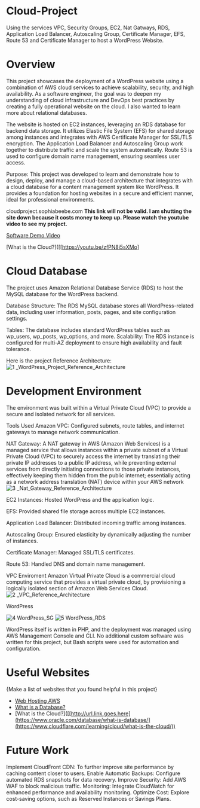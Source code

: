 # Cloud-Project
Using the services VPC, Security Groups, EC2, Nat Gatways, RDS, Application Load Balancer, Autoscaling Group, Certificate Manager, EFS, Route 53 and Certificate Manager to host a WordPress Website. 
# Overview
This project showcases the deployment of a WordPress website using a combination of AWS cloud services to achieve scalability, security, and high availability. As a software engineer, the goal was to deepen my understanding of cloud infrastructure and DevOps best practices by creating a fully operational website on the cloud. I also wanted to learn more about relational databases. 

The website is hosted on EC2 instances, leveraging an RDS database for backend data storage. It utilizes Elastic File System (EFS) for shared storage among instances and integrates with AWS Certificate Manager for SSL/TLS encryption. The Application Load Balancer and Autoscaling Group work together to distribute traffic and scale the system automatically. Route 53 is used to configure domain name management, ensuring seamless user access.

Purpose:
This project was developed to learn and demonstrate how to design, deploy, and manage a cloud-based architecture that integrates with a cloud database for a content management system like WordPress. It provides a foundation for hosting websites in a secure and efficient manner, ideal for professional environments.

cloudproject.sophiabeebe.com **This link will not be valid. I am shutting the site down because it costs money to keep up. Please watch the youtube video to see my project.**


[Software Demo Video]([[https://youtu.be/zfPN8i5sXMo])

[What is the Cloud?]([[https://youtu.be/zfPN8i5sXMo]




# Cloud Database
The project uses Amazon Relational Database Service (RDS) to host the MySQL database for the WordPress backend.

Database Structure:
The RDS MySQL database stores all WordPress-related data, including user information, posts, pages, and site configuration settings.

Tables: The database includes standard WordPress tables such as wp_users, wp_posts, wp_options, and more.
Scalability: The RDS instance is configured for multi-AZ deployment to ensure high availability and fault tolerance.

Here is the project Reference Architecture: 
![1 _WordPress_Project_Reference_Architecture](https://github.com/user-attachments/assets/5decd037-4830-4a84-af5d-24d38339f038)

# Development Environment
The environment was built within a Virtual Private Cloud (VPC) to provide a secure and isolated network for all services.

Tools Used
Amazon VPC: Configured subnets, route tables, and internet gateways to manage network communication.


NAT Gateway:
A NAT gateway in AWS (Amazon Web Services) is a managed service that allows instances within a private subnet of a Virtual Private Cloud (VPC) to securely access the internet by translating their private IP addresses to a public IP address, while preventing external services from directly initiating connections to those private instances, effectively keeping them hidden from the public internet; essentially acting as a network address translation (NAT) device within your AWS network
![3 _Nat_Gateway_Reference_Architecture](https://github.com/user-attachments/assets/7ef68423-678b-44f6-884a-fe3224f067ca)


EC2 Instances: Hosted WordPress and the application logic.


EFS: Provided shared file storage across multiple EC2 instances.


Application Load Balancer: Distributed incoming traffic among instances.


Autoscaling Group: Ensured elasticity by dynamically adjusting the number of instances.


Certificate Manager: Managed SSL/TLS certificates.


Route 53: Handled DNS and domain name management.

VPC Enviroment
Amazon Virtual Private Cloud is a commercial cloud computing service that provides a virtual private cloud, by provisioning a logically isolated section of Amazon Web Services Cloud. 
![2 _VPC_Reference_Architecture](https://github.com/user-attachments/assets/8aa772fb-c2d2-4c74-bd4b-52552a459c87)

WordPress

![4 WordPress_SG](https://github.com/user-attachments/assets/9dca07b3-e598-4dac-acc6-52428845579d)
![5 WordPress_RDS](https://github.com/user-attachments/assets/1332f075-48dc-4e7b-8265-46f8e46f51b2)

WordPress itself is written in PHP, and the deployment was managed using AWS Management Console and CLI. No additional custom software was written for this project, but Bash scripts were used for automation and configuration.

# Useful Websites

{Make a list of websites that you found helpful in this project}

- [Web Hosting AWS]([http://url.link.goes.here](https://aws.amazon.com/websites/))
- [What is a Database?]([http://url.link.goes.here](https://www.oracle.com/database/what-is-database/))
- [What is the Cloud?]([[http://url.link.goes.here](https://www.oracle.com/database/what-is-database/](https://www.cloudflare.com/learning/cloud/what-is-the-cloud/))

# Future Work

Implement CloudFront CDN: To further improve site performance by caching content closer to users.
Enable Automatic Backups: Configure automated RDS snapshots for data recovery.
Improve Security: Add AWS WAF to block malicious traffic.
Monitoring: Integrate CloudWatch for enhanced performance and availability monitoring.
Optimize Cost: Explore cost-saving options, such as Reserved Instances or Savings Plans.
